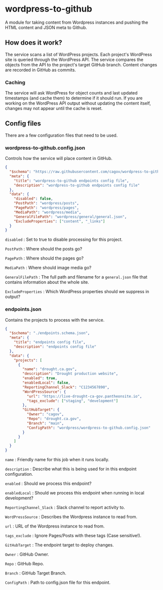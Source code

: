 # wordpress-to-github

A module for taking content from Wordpress instances and pushing the HTML content and JSON meta to Github.

## How does it work?

The service scans a list of WordPress projects. Each project's WordPress site is queried through the WordPress API. The service compares the objects from the API to the project's target GitHub branch. Content changes are recorded in GitHub as commits.

### Caching

The service will ask WordPress for object counts and last updated timestamps (and cache them) to determine if it should run. If you are working on the WordPress API output without updating the content itself, changes may not appear until the cache is reset.

## Config files

There are a few configuration files that need to be used.

### wordpress-to-github.config.json

Controls how the service will place content in GitHub.

```json
{
  "$schema": "https://raw.githubusercontent.com/cagov/wordpress-to-github/main/wordpress-to-github/schemas/wordpress-to-github.config.schema.json",
  "meta": {
    "title": "wordpress-to-github endpoints config file",
    "description": "wordpress-to-github endpoints config file"
  },
  "data": {
    "disabled": false,
    "PostPath": "wordpress/posts",
    "PagePath": "wordpress/pages",
    "MediaPath": "wordpress/media",
    "GeneralFilePath": "wordpress/general/general.json",
    "ExcludeProperties": ["content", "_links"]
  }
}
```

`disabled`
: Set to true to disable processing for this project.

`PostPath`
: Where should the posts go?

`PagePath`
: Where should the pages go?

`MediaPath`
: Where should image media go?

`GeneralFilePath`
: The full path and filename for a `general.json` file that contains information about the whole site.

`ExcludeProperties`
: Which WordPress properties should we suppress in output?

### endpoints.json

Contains the projects to process with the service.

```json
{
  "$schema": "./endpoints.schema.json",
  "meta": {
    "title": "endpoints config file",
    "description": "endpoints config file"
  },
  "data": {
    "projects": [
      {
        "name": "drought.ca.gov",
        "description": "Drought production website",
        "enabled": true,
        "enabledLocal": false,
        "ReportingChannel_Slack": "C1234567890",
        "WordPressSource": {
          "url": "https://live-drought-ca-gov.pantheonsite.io",
          "tags_exclude": ["staging", "development"]
        },
        "GitHubTarget": {
          "Owner": "cagov",
          "Repo": "drought.ca.gov",
          "Branch": "main",
          "ConfigPath": "wordpress/wordpress-to-github.config.json"
        }
      }
    ]
  }
}
```

`name` : Friendly name for this job when it runs locally.

`description` : Describe what this is being used for in this endpoint configuration.

`enabled` : Should we process this endpoint?

`enabledLocal` : Should we process this endpoint when running in local development?

`ReportingChannel_Slack` : Slack channel to report activity to.

`WordPressSource` : Describes the Wordpress instance to read from.

`url` : URL of the Wordpress instance to read from.

`tags_exclude` : Ignore Pages/Posts with these tags (Case sensitive!).

`GitHubTarget` : The endpoint target to deploy changes.

`Owner` : GitHub Owner.

`Repo` : GitHub Repo.

`Branch` : GitHub Target Branch.

`ConfigPath` : Path to config.json file for this endpoint.
